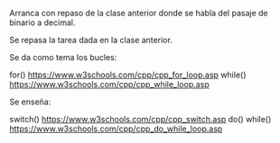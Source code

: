 Arranca con repaso de la clase anterior donde se habla del pasaje de binario a decimal.

Se repasa la tarea dada en la clase anterior.

Se da como tema los bucles:

for() https://www.w3schools.com/cpp/cpp_for_loop.asp
while() https://www.w3schools.com/cpp/cpp_while_loop.asp

Se enseña:

switch() https://www.w3schools.com/cpp/cpp_switch.asp 
do() while() https://www.w3schools.com/cpp/cpp_do_while_loop.asp 


